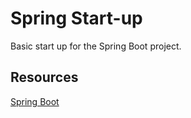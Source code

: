 # Spring Start-up

Basic start up for the Spring Boot project. 

## Resources
[Spring Boot](https://www.baeldung.com/spring-boot-start
)

